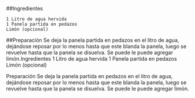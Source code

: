 
##Ingredientes

    1 Litro de agua hervida
    1 Panela partida en pedazos
    Limón (opcional)

##Preparación
Se deja la panela partida en pedazos en el litro de agua, dejándose reposar por lo menos hasta que este blanda la panela, luego se revuelve hasta que la panela se disuelva. Se puede le puede agregar limón.Ingredientes
1 Litro de agua hervida
1 Panela partida en pedazos
Limón (opcional)

Preparación
Se deja la panela partida en pedazos en el litro de agua, dejándose reposar por lo menos hasta que este blanda la panela, luego se revuelve hasta que la panela se disuelva. Se puede le puede agregar limón.
